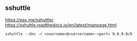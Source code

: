 ## sshuttle
https://eax.me/sshuttle/  
https://sshuttle.readthedocs.io/en/latest/manpage.html  
```
sshuttle --dns -r <username>@<servername>:<port> 0.0.0.0/0
```
